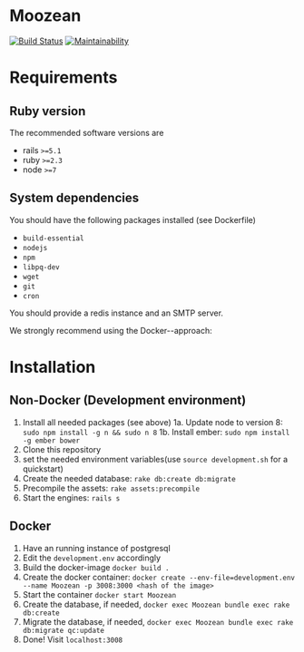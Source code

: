 # Moozean
[![Build Status](https://travis-ci.org/FachschaftMathPhys/moozean.svg?branch=master)](https://travis-ci.org/FachschaftMathPhys/moozean)
[![Maintainability](https://api.codeclimate.com/v1/badges/84ac36e28761fdd593b9/maintainability)](https://codeclimate.com/github/FachschaftMathPhys/moozean/maintainability)
# Requirements

## Ruby version
The recommended software versions are
  - rails `>=5.1`
  - ruby `>=2.3`
  - node `>=7`

## System dependencies
You should have the following packages installed (see Dockerfile)
  - `build-essential`
  - `nodejs`
  - `npm`
  - `libpq-dev`
  - `wget`
  - `git`
  - `cron`

You should provide a redis instance and an SMTP server.

We strongly recommend using the Docker--approach:

# Installation
## Non-Docker (Development environment)

1. Install all needed packages (see above)
1a. Update node to version 8: `sudo npm install -g n && sudo n 8`
1b. Install ember: `sudo npm install -g ember bower`
2. Clone this repository
3. set the needed environment variables(use `source development.sh` for a quickstart)
4. Create the needed database: `rake db:create db:migrate`
5. Precompile the assets: `rake assets:precompile`
6. Start the engines: `rails s`

## Docker

1. Have an running instance of postgresql
2. Edit the `development.env` accordingly
3. Build the docker-image `docker build .`
4. Create the docker container: `docker create --env-file=development.env --name Moozean -p 3008:3000 <hash of the image>`
5. Start the container `docker start Moozean`
6. Create the database, if needed, `docker exec Moozean bundle exec rake db:create`
7. Migrate the database, if needed, `docker exec Moozean bundle exec rake db:migrate qc:update`
8. Done! Visit `localhost:3008`
